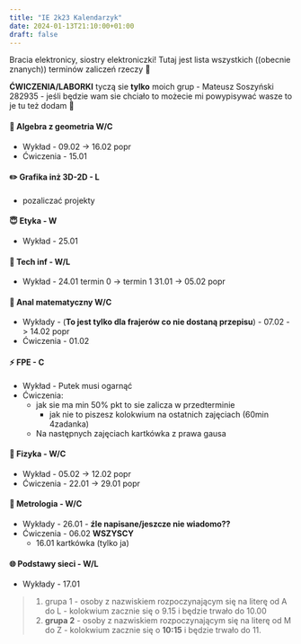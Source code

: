 ```yaml
---
title: "IE 2k23 Kalendarzyk"
date: 2024-01-13T21:10:00+01:00
draft: false
---
```


Bracia elektronicy, siostry elektroniczki! Tutaj jest lista wszystkich ((obecnie znanych)) terminów zaliczeń rzeczy 🎉

**ĆWICZENIA/LABORKI** tyczą sie **tylko** moich grup - Mateusz Soszyński 282935 - jeśli będzie wam sie chciało to możecie mi powypisywać wasze to je tu też dodam 🤷

#### 📐 Algebra z geometria W/C
- Wykład - 09.02 -> 16.02 popr
- Ćwiczenia - 15.01
#### ✏️ Grafika inż 3D-2D - L
- pozaliczać projekty
#### 😇 Etyka - W
- Wykład - 25.01
#### 💾 Tech inf - W/L
- Wykład - 24.01 termin 0 -> termin 1 31.01 -> 05.02 popr 
#### 🍺 Anal matematyczny W/C
- Wykłady - (**To jest tylko dla frajerów co nie dostaną przepisu**) - 07.02 -> 14.02 popr
- Ćwiczenia - 01.02
#### ⚡ FPE - C
- Wykład - Putek musi ogarnąć
- Ćwiczenia:
    - jak sie ma min 50% pkt to sie zalicza w przedterminie
        - jak nie to piszesz kolokwium na ostatnich zajęciach (60min 4zadanka)
    - Na następnych zajęciach kartkówka z prawa gausa
#### 🏹 Fizyka - W/C
- Wykład - 05.02 -> 12.02 popr
- Ćwiczenia - 22.01 -> 29.01 popr
#### 📏 Metrologia - W/C
- Wykłady - 26.01 - **źle napisane/jeszcze nie wiadomo??**
- Ćwiczenia - 06.02 **WSZYSCY**
    - 16.01 kartkówka (tylko ja)
#### 🌐 Podstawy sieci - W/L
- Wykłady - 17.01
> 1. grupa 1 - osoby z nazwiskiem rozpoczynającym się na literę od A do L - kolokwium zacznie się o 9.15 i będzie trwało do 10.00
> 2. **grupa 2** - osoby z nazwiskiem rozpoczynającym się na literę od M do Z - kolokwium zacznie się o **10:15** i będzie trwało do 11.



